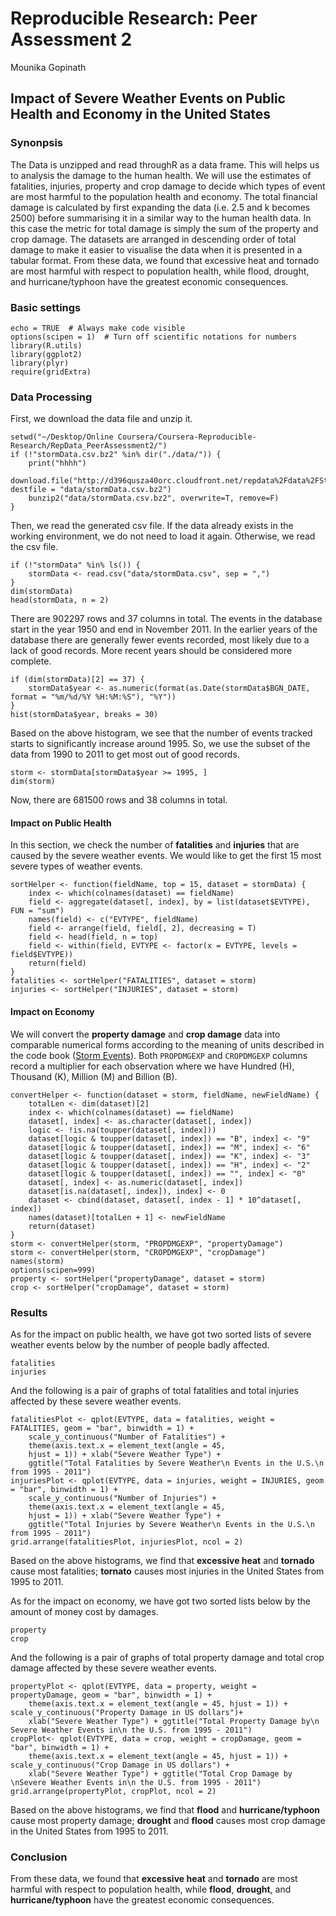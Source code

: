 Reproducible Research: Peer Assessment 2
==========================================
Mounika Gopinath

## Impact of Severe Weather Events on Public Health and Economy in the United States

### Synonpsis  

The Data is unzipped and read throughR as a data frame. This will helps us to analysis the damage to the human health. We will use the estimates of fatalities, injuries, property and crop damage to decide which types of event are most harmful to the population health and economy. The total financial damage is calculated by first expanding the data (i.e. 2.5 and k becomes 2500) before summarising it in a similar way to the human health data. In this case the metric for total damage is simply the sum of the property and crop damage. The datasets are arranged in descending order of total damage to make it easier to visualise the data when it is presented in a tabular format. From these data, we found that excessive heat and tornado are most harmful with respect to population health, while flood, drought, and hurricane/typhoon have the greatest economic consequences.


### Basic settings
```{r}
echo = TRUE  # Always make code visible
options(scipen = 1)  # Turn off scientific notations for numbers
library(R.utils)
library(ggplot2)
library(plyr)
require(gridExtra)
```

### Data Processing
First, we download the data file and unzip it.
```{r}
setwd("~/Desktop/Online Coursera/Coursera-Reproducible-Research/RepData_PeerAssessment2/")
if (!"stormData.csv.bz2" %in% dir("./data/")) {
    print("hhhh")
    download.file("http://d396qusza40orc.cloudfront.net/repdata%2Fdata%2FStormData.csv.bz2", destfile = "data/stormData.csv.bz2")
    bunzip2("data/stormData.csv.bz2", overwrite=T, remove=F)
}
```
Then, we read the generated csv file. If the data already exists in the working environment, we do not need to load it again. Otherwise, we read the csv file.
```{r}
if (!"stormData" %in% ls()) {
    stormData <- read.csv("data/stormData.csv", sep = ",")
}
dim(stormData)
head(stormData, n = 2)
```
There are 902297 rows and 37 columns in total.
The events in the database start in the year 1950 and end in November 2011. In the earlier years of the database there are generally fewer events recorded, most likely due to a lack of good records. More recent years should be considered more complete.

```{r}
if (dim(stormData)[2] == 37) {
    stormData$year <- as.numeric(format(as.Date(stormData$BGN_DATE, format = "%m/%d/%Y %H:%M:%S"), "%Y"))
}
hist(stormData$year, breaks = 30)
```  

Based on the above histogram, we see that the number of events tracked starts to significantly increase around 1995. So, we use the subset of the data from 1990 to 2011 to get most out of good records.
```{r}
storm <- stormData[stormData$year >= 1995, ]
dim(storm)
```
Now, there are 681500 rows and 38 columns in total.

#### Impact on Public Health
In this section, we check the number of **fatalities** and **injuries** that are caused by the severe weather events. We would like to get the first 15 most severe types of weather events.
```{r}
sortHelper <- function(fieldName, top = 15, dataset = stormData) {
    index <- which(colnames(dataset) == fieldName)
    field <- aggregate(dataset[, index], by = list(dataset$EVTYPE), FUN = "sum")
    names(field) <- c("EVTYPE", fieldName)
    field <- arrange(field, field[, 2], decreasing = T)
    field <- head(field, n = top)
    field <- within(field, EVTYPE <- factor(x = EVTYPE, levels = field$EVTYPE))
    return(field)
}
fatalities <- sortHelper("FATALITIES", dataset = storm)
injuries <- sortHelper("INJURIES", dataset = storm)
```

#### Impact on Economy
We will convert the **property damage** and **crop damage** data into comparable numerical forms according to the meaning of units described in the code book ([Storm Events](http://ire.org/nicar/database-library/databases/storm-events/)). Both `PROPDMGEXP` and `CROPDMGEXP` columns record a multiplier for each observation where we have Hundred (H), Thousand (K), Million (M) and Billion (B).

```{r}
convertHelper <- function(dataset = storm, fieldName, newFieldName) {
    totalLen <- dim(dataset)[2]
    index <- which(colnames(dataset) == fieldName)
    dataset[, index] <- as.character(dataset[, index])
    logic <- !is.na(toupper(dataset[, index]))
    dataset[logic & toupper(dataset[, index]) == "B", index] <- "9"
    dataset[logic & toupper(dataset[, index]) == "M", index] <- "6"
    dataset[logic & toupper(dataset[, index]) == "K", index] <- "3"
    dataset[logic & toupper(dataset[, index]) == "H", index] <- "2"
    dataset[logic & toupper(dataset[, index]) == "", index] <- "0"
    dataset[, index] <- as.numeric(dataset[, index])
    dataset[is.na(dataset[, index]), index] <- 0
    dataset <- cbind(dataset, dataset[, index - 1] * 10^dataset[, index])
    names(dataset)[totalLen + 1] <- newFieldName
    return(dataset)
}
storm <- convertHelper(storm, "PROPDMGEXP", "propertyDamage")
storm <- convertHelper(storm, "CROPDMGEXP", "cropDamage")
names(storm)
options(scipen=999)
property <- sortHelper("propertyDamage", dataset = storm)
crop <- sortHelper("cropDamage", dataset = storm)
```

### Results
As for the impact on public health, we have got two sorted lists of severe weather events below by the number of people badly affected.
```{r}
fatalities
injuries
```
And the following is a pair of graphs of total fatalities and total injuries affected by these severe weather events. 
```{r}
fatalitiesPlot <- qplot(EVTYPE, data = fatalities, weight = FATALITIES, geom = "bar", binwidth = 1) + 
    scale_y_continuous("Number of Fatalities") + 
    theme(axis.text.x = element_text(angle = 45, 
    hjust = 1)) + xlab("Severe Weather Type") + 
    ggtitle("Total Fatalities by Severe Weather\n Events in the U.S.\n from 1995 - 2011")
injuriesPlot <- qplot(EVTYPE, data = injuries, weight = INJURIES, geom = "bar", binwidth = 1) + 
    scale_y_continuous("Number of Injuries") + 
    theme(axis.text.x = element_text(angle = 45, 
    hjust = 1)) + xlab("Severe Weather Type") + 
    ggtitle("Total Injuries by Severe Weather\n Events in the U.S.\n from 1995 - 2011")
grid.arrange(fatalitiesPlot, injuriesPlot, ncol = 2)
```  

Based on the above histograms, we find that **excessive heat** and **tornado** cause most fatalities; **tornato** causes most injuries in the United States from 1995 to 2011.

As for the impact on economy, we have got two sorted lists below by the amount of money cost by damages.  

```{r}
property
crop
```
And the following is a pair of graphs of total property damage and total crop damage affected by these severe weather events. 
```{r}
propertyPlot <- qplot(EVTYPE, data = property, weight = propertyDamage, geom = "bar", binwidth = 1) + 
    theme(axis.text.x = element_text(angle = 45, hjust = 1)) + scale_y_continuous("Property Damage in US dollars")+ 
    xlab("Severe Weather Type") + ggtitle("Total Property Damage by\n Severe Weather Events in\n the U.S. from 1995 - 2011")
cropPlot<- qplot(EVTYPE, data = crop, weight = cropDamage, geom = "bar", binwidth = 1) + 
    theme(axis.text.x = element_text(angle = 45, hjust = 1)) + scale_y_continuous("Crop Damage in US dollars") + 
    xlab("Severe Weather Type") + ggtitle("Total Crop Damage by \nSevere Weather Events in\n the U.S. from 1995 - 2011")
grid.arrange(propertyPlot, cropPlot, ncol = 2)
```  

Based on the above histograms, we find that **flood** and **hurricane/typhoon** cause most property damage; **drought** and **flood** causes most crop damage in the United States from 1995 to 2011.

### Conclusion  
From these data, we found that **excessive heat** and **tornado** are most harmful with respect to population health, while **flood**, **drought**, and **hurricane/typhoon** have the greatest economic consequences.